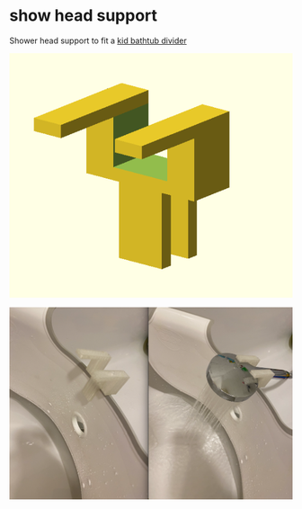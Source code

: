 # show head support

Shower head support to fit a [kid bathtub divider](https://www.amazon.co.uk/BabyDam-Bathwater-Barrier-Converts-Standard/dp/B01KKI3OJ0)

![stl](shot1.png)

![final](shot2.png)
